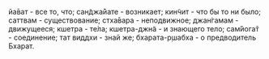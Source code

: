йа̄ват - все то, что; сан̃джа̄йате - возникает; кин̃чит - что бы то ни было; саттвам - существование; стха̄вара - неподвижное; джан̇гамам - движущееся; кшетра - те́ла; кшетра-джн̃а - и знающего тело; сам̇йога̄т - соединение; тат виддхи - знай же; бхарата-р̣шабха - о предводитель Бхарат.